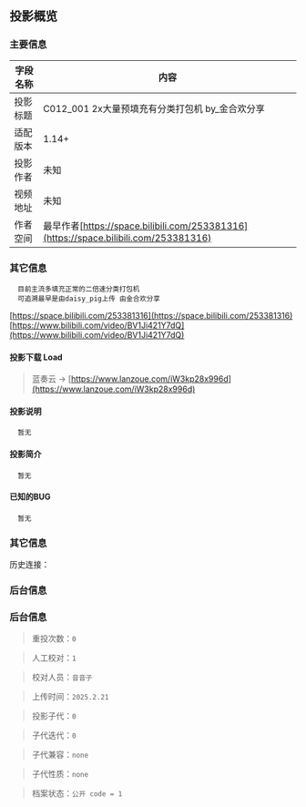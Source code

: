 ## 投影概览
### 主要信息
| 字段名称   | 内容           |
| ---------- | -------------- |
| 投影标题   |C012_001 2x大量预填充有分类打包机 by_金合欢分享               | 
| 适配版本   |1.14+               | 
| 投影作者   |未知               | 
| 视频地址   |未知               | 
| 作者空间   |最早作者[https://space.bilibili.com/253381316](https://space.bilibili.com/253381316)               | 

### 其它信息
      目前主流多填充正常的二倍速分类打包机
      可追溯最早是由daisy_pig上传 由金合欢分享
[https://space.bilibili.com/253381316](https://space.bilibili.com/253381316)  
[https://www.bilibili.com/video/BV1Ji421Y7dQ](https://www.bilibili.com/video/BV1Ji421Y7dQ)

#### 投影下载 Load

> 蓝奏云 → [https://www.lanzoue.com/iW3kp28x996d](https://www.lanzoue.com/iW3kp28x996d)

#### 投影说明
      暂无

#### 投影简介
      暂无

#### 已知的BUG
      暂无

### 其它信息
历史连接：[]()

### 后台信息

### 后台信息

> 重投次数：`0`

> 人工校对：`1`

> 校对人员：`音音子`

> 上传时间：`2025.2.21`

> 投影子代：`0`

> 子代迭代：`0`

> 子代兼容：`none`

> 子代性质：`none`

> 档案状态：`公开 code = 1`